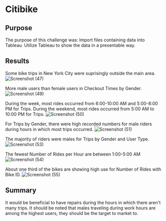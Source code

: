 # Citibike
## Purpose
The purpose of this challenge was:
Import files containing data into Tableau.
Utilize Tableau to show the data in a presentable way.

## Results
Some bike trips in New York City were suprisingly outside the main area.
![Screenshot (47)](https://user-images.githubusercontent.com/109995136/202317489-f40c3fd4-464c-4142-acc9-f17c78230eeb.png)

More male users than female users in Checkout Times by Gender.
![Screenshot (49)](https://user-images.githubusercontent.com/109995136/202317643-cf5a89ca-01f4-43d5-9e45-4a486f5d7f5b.png)

During the week, most rides occurred from 6:00-10:00 AM and 5:00-8:00 PM for Trips.
During the weekend, most rides occurred from 5:00 AM to 10:00 PM for Trips.
![Screenshot (50)](https://user-images.githubusercontent.com/109995136/202317942-ebf37a9f-4477-484d-abbf-a971c53fd524.png)

For Trips by Gender, there were high recorded numbers for male riders during hours in which most trips occurred.
![Screenshot (51)](https://user-images.githubusercontent.com/109995136/202318289-2a7b9767-923f-4d5b-aa3c-4637c879d1da.png)

The majority of riders were males for Trips by Gender and User Type.
![Screenshot (53)](https://user-images.githubusercontent.com/109995136/202318456-2f3d0e2b-85b4-4c41-a1b8-85a3535889b0.png)

The fewest Number of Rides per Hour are between 1:00-5:00 AM
![Screenshot (54)](https://user-images.githubusercontent.com/109995136/202318584-06565398-fd16-44e0-8be2-a920d9ccaf1f.png)

About one third of the bikes are showing high use for Number of Rides with Bike ID.
![Screenshot (55)](https://user-images.githubusercontent.com/109995136/202318686-0989b18b-d3fd-4963-ba58-bc06e49919d6.png)

## Summary
It would be beneficial to have repairs during the hours in which there aren't many trips.  It should be noted that males traveling during work hours are among the highest users, they should be the target to market to.
